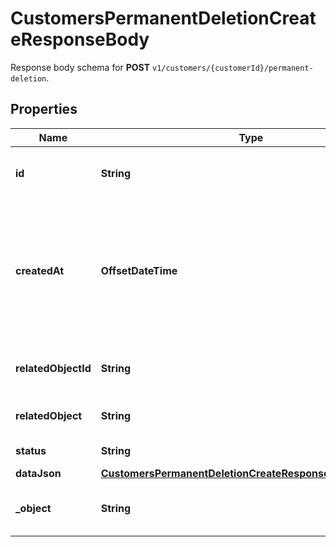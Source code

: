 

# CustomersPermanentDeletionCreateResponseBody

Response body schema for **POST** `v1/customers/{customerId}/permanent-deletion`.

## Properties

| Name | Type | Description |
|------------ | ------------- | ------------- |
|**id** | **String** | Unique permanent deletion object ID. |
|**createdAt** | **OffsetDateTime** | Timestamp representing the date and time when the customer was requested to be deleted in ISO 8601 format. |
|**relatedObjectId** | **String** | Unique customer ID that is being deleted. |
|**relatedObject** | **String** | Object being deleted. |
|**status** | **String** | Deletion status. |
|**dataJson** | [**CustomersPermanentDeletionCreateResponseBodyDataJson**](CustomersPermanentDeletionCreateResponseBodyDataJson.md) |  |
|**_object** | **String** | The type of the object represented by JSON. |



